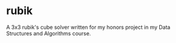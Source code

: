 # rubik

A 3x3 rubik's cube solver written for my honors project in my Data Structures and Algorithms 
course.
